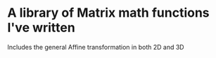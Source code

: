 # A library of Matrix math functions I've written 
Includes the general Affine transformation in both 2D and 3D